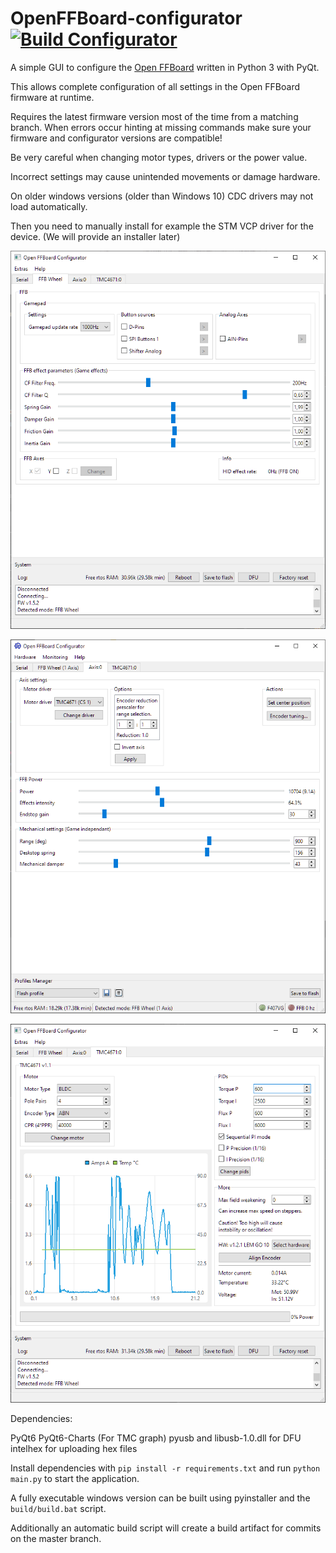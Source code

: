 # OpenFFBoard-configurator [![Build Configurator](https://github.com/Ultrawipf/OpenFFBoard-configurator/actions/workflows/build-pyinstaller.yml/badge.svg)](https://github.com/Ultrawipf/OpenFFBoard-configurator/actions/workflows/build-pyinstaller.yml)
A simple GUI to configure the [Open FFBoard](https://github.com/Ultrawipf/OpenFFBoard) written in Python 3 with PyQt. 

This allows complete configuration of all settings in the Open FFBoard firmware at runtime.

Requires the latest firmware version most of the time from a matching branch.
When errors occur hinting at missing commands make sure your firmware and configurator versions are compatible!


Be very careful when changing motor types, drivers or the power value.

Incorrect settings may cause unintended movements or damage hardware.


On older windows versions (older than Windows 10) CDC drivers may not load automatically.

Then you need to manually install for example the STM VCP driver for the device. (We will provide an installer later)


![FFB Window](screenshots/FFBwheel.png?raw=true)


![Axis Window](screenshots/Axispage.png?raw=true)


![TMC Window](screenshots/TMC.png?raw=true)

Dependencies:

PyQt6
PyQt6-Charts (For TMC graph)
pyusb and libusb-1.0.dll for DFU
intelhex for uploading hex files

Install dependencies with `pip install -r requirements.txt` and run `python main.py` to start the application.

A fully executable windows version can be built using pyinstaller and the `build/build.bat` script.

Additionally an automatic build script will create a build artifact for commits on the master branch.